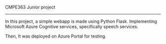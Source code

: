  CMPE363 Junior project
 **********************
 
 In this project, a simple webapp is made using Python Flask. Implementing Microsoft Azure Cognitive services, specifically speech services.
 
 Then, It was deployed on Azure Portal for testing.
 
 
